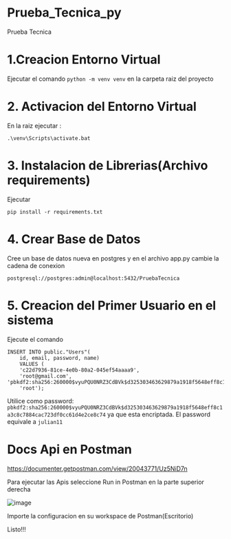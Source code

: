 # Prueba_Tecnica_py
Prueba Tecnica

# 1.Creacion Entorno Virtual

Ejecutar el comando ```python -m venv venv``` en la carpeta raiz del proyecto

# 2. Activacion del Entorno Virtual

En la raiz ejecutar : 
```
.\venv\Scripts\activate.bat
```

# 3. Instalacion de Librerias(Archivo requirements)

Ejecutar
```
pip install -r requirements.txt
```

# 4. Crear Base de Datos 
Cree un base de datos nueva en postgres  y en el archivo app.py cambie la cadena de conexion 

```
postgresql://postgres:admin@localhost:5432/PruebaTecnica
```

# 5. Creacion del Primer Usuario en el sistema

Ejecute el comando 
```
INSERT INTO public."Users"(
	id, email, password, name)
	VALUES (
	'c22d7936-81ce-4e0b-80a2-045ef54aaaa9', 
	'root@gmail.com', 																		'pbkdf2:sha256:260000$vyuPQU0NRZ3CdBVk$d325303463629879a1918f5648eff8c1a3c8c7884cac723df0cc61d4e2ce8c74', 
	'root');
```
	
 Utilice como password:  
 ```pbkdf2:sha256:260000$vyuPQU0NRZ3CdBVk$d325303463629879a1918f5648eff8c1a3c8c7884cac723df0cc61d4e2ce8c74``` 
 ya que esta encriptada. El password equivale a ```julian11```
 
 
 # Docs Api en Postman
 https://documenter.getpostman.com/view/20043771/Uz5NiD7n
 
 Para ejecutar las Apis seleccione Run in Postman en la parte superior derecha

 ![image](https://user-images.githubusercontent.com/80919045/173138671-b6e12772-43fe-4ce0-b94e-45f6af0140bc.png)
 
 Importe la configuracion en su workspace de Postman(Escritorio) 
 
 Listo!!!


